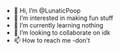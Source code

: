 - 👋 Hi, I’m @LunaticPoop
- 👀 I’m interested in making fun stuff
- 🌱 I’m currently learning nothing
- 💞️ I’m looking to collaborate on idk
- 📫 How to reach me -don't

<!---
LunaticPoop/LunaticPoop is a ✨ special ✨ repository because its `README.md` (this file) appears on your GitHub profile.
You can click the Preview link to take a look at your changes.
--->
